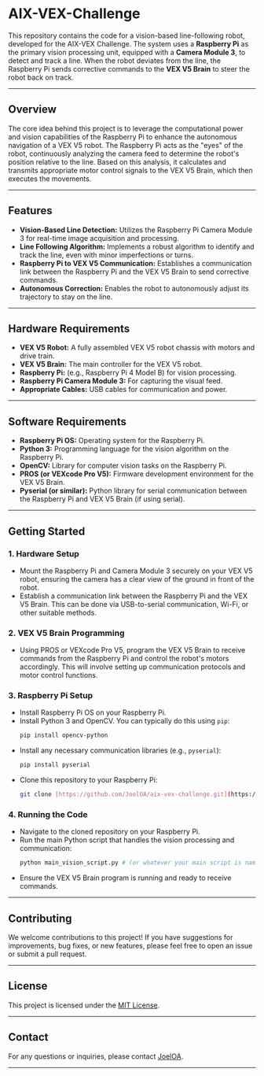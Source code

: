 # AIX-VEX-Challenge

This repository contains the code for a vision-based line-following robot, developed for the AIX-VEX Challenge. The system uses a **Raspberry Pi** as the primary vision processing unit, equipped with a **Camera Module 3**, to detect and track a line. When the robot deviates from the line, the Raspberry Pi sends corrective commands to the **VEX V5 Brain** to steer the robot back on track.

---
## Overview

The core idea behind this project is to leverage the computational power and vision capabilities of the Raspberry Pi to enhance the autonomous navigation of a VEX V5 robot. The Raspberry Pi acts as the "eyes" of the robot, continuously analyzing the camera feed to determine the robot's position relative to the line. Based on this analysis, it calculates and transmits appropriate motor control signals to the VEX V5 Brain, which then executes the movements.

---
## Features

* **Vision-Based Line Detection:** Utilizes the Raspberry Pi Camera Module 3 for real-time image acquisition and processing.
* **Line Following Algorithm:** Implements a robust algorithm to identify and track the line, even with minor imperfections or turns.
* **Raspberry Pi to VEX V5 Communication:** Establishes a communication link between the Raspberry Pi and the VEX V5 Brain to send corrective commands.
* **Autonomous Correction:** Enables the robot to autonomously adjust its trajectory to stay on the line.

---
## Hardware Requirements

* **VEX V5 Robot:** A fully assembled VEX V5 robot chassis with motors and drive train.
* **VEX V5 Brain:** The main controller for the VEX V5 robot.
* **Raspberry Pi:** (e.g., Raspberry Pi 4 Model B) for vision processing.
* **Raspberry Pi Camera Module 3:** For capturing the visual feed.
* **Appropriate Cables:** USB cables for communication and power.

---
## Software Requirements

* **Raspberry Pi OS:** Operating system for the Raspberry Pi.
* **Python 3:** Programming language for the vision algorithm on the Raspberry Pi.
* **OpenCV:** Library for computer vision tasks on the Raspberry Pi.
* **PROS (or VEXcode Pro V5):** Firmware development environment for the VEX V5 Brain.
* **Pyserial (or similar):** Python library for serial communication between the Raspberry Pi and VEX V5 Brain (if using serial).

---
## Getting Started

### 1. Hardware Setup

* Mount the Raspberry Pi and Camera Module 3 securely on your VEX V5 robot, ensuring the camera has a clear view of the ground in front of the robot.
* Establish a communication link between the Raspberry Pi and the VEX V5 Brain. This can be done via USB-to-serial communication, Wi-Fi, or other suitable methods.

### 2. VEX V5 Brain Programming

* Using PROS or VEXcode Pro V5, program the VEX V5 Brain to receive commands from the Raspberry Pi and control the robot's motors accordingly. This will involve setting up communication protocols and motor control functions.

### 3. Raspberry Pi Setup

* Install Raspberry Pi OS on your Raspberry Pi.
* Install Python 3 and OpenCV. You can typically do this using `pip`:
    ```bash
    pip install opencv-python
    ```
* Install any necessary communication libraries (e.g., `pyserial`):
    ```bash
    pip install pyserial
    ```
* Clone this repository to your Raspberry Pi:
    ```bash
    git clone [https://github.com/JoelOA/aix-vex-challenge.git](https://github.com/JoelOA/aix-vex-challenge.git)
    ```

### 4. Running the Code

* Navigate to the cloned repository on your Raspberry Pi.
* Run the main Python script that handles the vision processing and communication:
    ```bash
    python main_vision_script.py # (or whatever your main script is named)
    ```
* Ensure the VEX V5 Brain program is running and ready to receive commands.

---
## Contributing

We welcome contributions to this project! If you have suggestions for improvements, bug fixes, or new features, please feel free to open an issue or submit a pull request.

---
## License

This project is licensed under the [MIT License](LICENSE).

---
## Contact

For any questions or inquiries, please contact [JoelOA](https://github.com/JoelOA).

---
